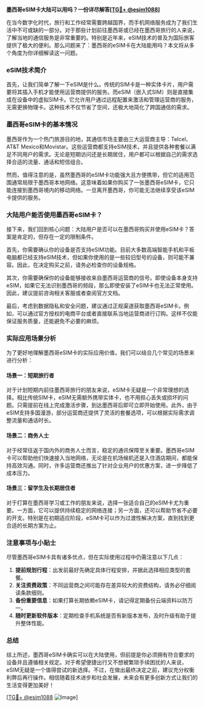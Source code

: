 **墨西哥eSIM卡大陆可以用吗？一份详尽解答[[TG💪+ @esim1088](https://t.me/s/esim1088)]**

在当今数字化时代，旅行和工作经常需要跨越国界，而手机网络服务成为了我们生活中不可或缺的一部分。对于那些计划前往墨西哥或已经在墨西哥旅行的人来说，了解当地的通信服务是非常重要的。特别是近年来，eSIM技术的普及为国际旅客提供了极大的便利。那么问题来了：墨西哥的eSIM卡在大陆能用吗？本文将从多个角度为你详细解读这一问题。

### eSIM技术简介

首先，让我们简单了解一下eSIM是什么。传统的SIM卡是一种实体卡片，用户需要将其插入手机才能使用运营商提供的服务。而eSIM（嵌入式SIM）则是直接集成在设备中的虚拟SIM卡。它允许用户通过远程配置来激活和管理运营商的服务，无需更换物理卡。这种技术不仅节省了空间，还极大地简化了跨国通信的需求。

### 墨西哥eSIM卡的基本情况

墨西哥作为一个热门旅游目的地，其通信市场主要由三大运营商主导：Telcel、AT&T Mexico和Movistar。这些运营商都支持eSIM技术，并且提供各种套餐以满足不同用户的需求。无论是短期访问还是长期居住，用户都可以根据自己的需求选择合适的流量、通话和短信组合。

然而，值得注意的是，虽然墨西哥的eSIM卡功能强大且方便携带，但它的适用范围通常局限于墨西哥本地网络。这意味着如果你购买了一张墨西哥eSIM卡，它只能连接到墨西哥境内的移动网络。一旦离开墨西哥，你可能无法继续享受该eSIM卡提供的服务。

### 大陆用户能否使用墨西哥eSIM卡？

接下来，我们回到核心问题：大陆用户是否可以在墨西哥购买并使用eSIM卡？答案是肯定的，但存在一定的限制条件。

首先，你需要确认你的设备是否支持eSIM功能。目前大多数高端智能手机和平板电脑都已经支持eSIM技术，但如果你使用的是一些较旧型号的设备，则可能不兼容。因此，在决定购买之前，请务必检查你的设备规格。

其次，你需要确保你的设备能够接收来自墨西哥运营商的信号。即使设备本身支持eSIM，如果它无法识别墨西哥的频段，那么即使安装了eSIM卡也无法正常使用。因此，建议提前咨询相关客服或者查阅官方文档。

最后，考虑到数据隐私和安全问题，建议通过正规渠道获取墨西哥eSIM卡。例如，可以通过官方授权的电商平台或者直接联系当地运营商进行订购。这样不仅能保证服务质量，还能避免不必要的麻烦。

### 实际应用场景分析

为了更好地理解墨西哥eSIM卡的实际应用价值，我们可以结合几个常见的场景来进行分析：

#### 场景一：短期旅行者
对于计划短期内前往墨西哥旅行的朋友来说，eSIM卡无疑是一个非常理想的选择。相比传统SIM卡，eSIM无需额外携带实体卡，也不用担心丢失或损坏的问题。只需提前在线上完成激活步骤，到达墨西哥后即可立即开始使用。此外，由于eSIM支持多国漫游，部分运营商还提供了灵活的套餐选项，可以根据实际需求调整流量和通话时长。

#### 场景二：商务人士
对于经常往返于国内外的商务人士而言，稳定的通讯保障至关重要。墨西哥eSIM卡可以帮助他们快速接入当地网络，无论是在机场候机还是入住酒店期间，都能保持高效沟通。同时，许多运营商还推出了针对企业用户的优惠方案，进一步降低了成本压力。

#### 场景三：留学生及长期居住者
对于打算在墨西哥学习或工作的朋友来说，选择一张适合自己的eSIM卡尤为重要。一方面，它可以提供持续稳定的网络连接；另一方面，还可以帮助节省不必要的开支。特别是在初期适应阶段，eSIM卡可以作为过渡性解决方案，直到找到更合适的长期方案为止。

### 注意事项与小贴士

尽管墨西哥eSIM卡具有诸多优点，但在实际使用过程中仍需注意以下几点：

1. **提前规划行程**：出发前最好先确定具体行程安排，并据此选择相应类型的套餐。
2. **关注资费政策**：不同运营商之间可能存在差异较大的资费结构，请务必仔细阅读条款细则。
3. **备份重要信息**：如果打算长期依赖eSIM卡，请记得定期备份云端资料以防万一。
4. **随时更新软件版本**：定期检查手机系统是否有新版本发布，及时升级有助于提升整体性能。

### 总结

综上所述，墨西哥eSIM卡确实可以在大陆使用，但前提是你必须拥有符合要求的设备并且遵循相关规定。对于希望便捷出行又不想被繁琐手续困扰的人来说，eSIM无疑是一个值得尝试的新选择。不过，在做出最终决定之前，建议充分权衡利弊后再行操作。相信随着技术进步和社会发展，未来会有更多创新方式让我们的生活变得更加美好！

[[TG💪+ @esim1088](https://t.me/s/esim1088) ![Image](https://i.postimg.cc/4NQfJmqS/Snipaste-2025-05-13-00-14-12.png)]